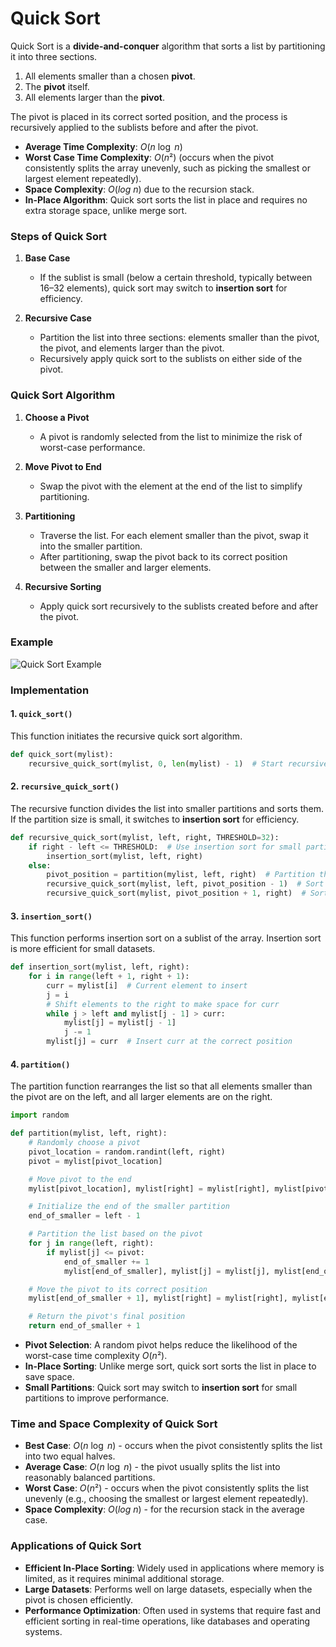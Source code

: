 # Quick Sort

Quick Sort is a **divide-and-conquer** algorithm that sorts a list by partitioning it into three sections.
1. All elements smaller than a chosen **pivot**.
2. The **pivot** itself.
3. All elements larger than the **pivot**.

The pivot is placed in its correct sorted position, and the process is recursively applied to the sublists before and after the pivot.

- **Average Time Complexity**: $O(n\ \log\ n)$
- **Worst Case Time Complexity**: $O(n²)$ (occurs when the pivot consistently splits the array unevenly, such as picking the smallest or largest element repeatedly).
- **Space Complexity**: $O(log\ n)$ due to the recursion stack.
- **In-Place Algorithm**: Quick sort sorts the list in place and requires no extra storage space, unlike merge sort.

### Steps of Quick Sort

1. **Base Case**
   - If the sublist is small (below a certain threshold, typically between 16–32 elements), quick sort may switch to **insertion sort** for efficiency.

2. **Recursive Case**
   - Partition the list into three sections: elements smaller than the pivot, the pivot, and elements larger than the pivot.
   - Recursively apply quick sort to the sublists on either side of the pivot.

### Quick Sort Algorithm

1. **Choose a Pivot**
   - A pivot is randomly selected from the list to minimize the risk of worst-case performance.
   
2. **Move Pivot to End**
   - Swap the pivot with the element at the end of the list to simplify partitioning.

3. **Partitioning**
   - Traverse the list. For each element smaller than the pivot, swap it into the smaller partition.
   - After partitioning, swap the pivot back to its correct position between the smaller and larger elements.

4. **Recursive Sorting**
   - Apply quick sort recursively to the sublists created before and after the pivot.

### Example
![Quick Sort Example](https://upload.wikimedia.org/wikipedia/commons/9/9c/Quicksort-example.gif)

###  Implementation

#### 1. `quick_sort()`

This function initiates the recursive quick sort algorithm.

```python
def quick_sort(mylist):
    recursive_quick_sort(mylist, 0, len(mylist) - 1)  # Start recursive quick sort
```

#### 2. `recursive_quick_sort()`

The recursive function divides the list into smaller partitions and sorts them. If the partition size is small, it switches to **insertion sort** for efficiency.

```python
def recursive_quick_sort(mylist, left, right, THRESHOLD=32):
    if right - left <= THRESHOLD:  # Use insertion sort for small partitions
        insertion_sort(mylist, left, right)
    else:
        pivot_position = partition(mylist, left, right)  # Partition the list
        recursive_quick_sort(mylist, left, pivot_position - 1)  # Sort left sublist
        recursive_quick_sort(mylist, pivot_position + 1, right)  # Sort right sublist
```

#### 3. `insertion_sort()`

This function performs insertion sort on a sublist of the array. Insertion sort is more efficient for small datasets.

```python
def insertion_sort(mylist, left, right):
    for i in range(left + 1, right + 1):
        curr = mylist[i]  # Current element to insert
        j = i
        # Shift elements to the right to make space for curr
        while j > left and mylist[j - 1] > curr:
            mylist[j] = mylist[j - 1]
            j -= 1
        mylist[j] = curr  # Insert curr at the correct position
```

#### 4. `partition()`

The partition function rearranges the list so that all elements smaller than the pivot are on the left, and all larger elements are on the right.

```python
import random

def partition(mylist, left, right):
    # Randomly choose a pivot
    pivot_location = random.randint(left, right)
    pivot = mylist[pivot_location]

    # Move pivot to the end
    mylist[pivot_location], mylist[right] = mylist[right], mylist[pivot_location]

    # Initialize the end of the smaller partition
    end_of_smaller = left - 1

    # Partition the list based on the pivot
    for j in range(left, right):
        if mylist[j] <= pivot:
            end_of_smaller += 1
            mylist[end_of_smaller], mylist[j] = mylist[j], mylist[end_of_smaller]

    # Move the pivot to its correct position
    mylist[end_of_smaller + 1], mylist[right] = mylist[right], mylist[end_of_smaller + 1]

    # Return the pivot's final position
    return end_of_smaller + 1
```

- **Pivot Selection**: A random pivot helps reduce the likelihood of the worst-case time complexity $O(n²)$.
- **In-Place Sorting**: Unlike merge sort, quick sort sorts the list in place to save space.
- **Small Partitions**: Quick sort may switch to **insertion sort** for small partitions to improve performance.

### Time and Space Complexity of Quick Sort

- **Best Case**: $O(n\ \log\ n)$ - occurs when the pivot consistently splits the list into two equal halves.
- **Average Case**: $O(n\ \log\ n)$ - the pivot usually splits the list into reasonably balanced partitions.
- **Worst Case**: $O(n²)$ - occurs when the pivot consistently splits the list unevenly (e.g., choosing the smallest or largest element repeatedly).
- **Space Complexity**: $O(log\ n)$ - for the recursion stack in the average case.

### Applications of Quick Sort

- **Efficient In-Place Sorting**: Widely used in applications where memory is limited, as it requires minimal additional storage.
- **Large Datasets**: Performs well on large datasets, especially when the pivot is chosen efficiently.
- **Performance Optimization**: Often used in systems that require fast and efficient sorting in real-time operations, like databases and operating systems.
